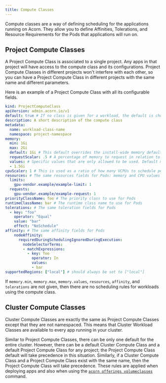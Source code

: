 ```yaml
---
title: Compute Classes
---
```

Compute classes are a way of defining scheduling for the applications running on Acorn. They allow you to define Affinities, Tolerations, and Resource Requirements for the Pods that applications will run on.

## Project Compute Classes

A Project Compute Class is associated to a single project. Any apps in that project will have access to the compute class and its configurations. Project Compute Classes in different projects won't interfere with each other, so you can have a Project Compute Class in different projects with the same name and different parameters.

Here is an example of a Project Compute Class with all its configurable fields.

```yaml
kind: ProjectComputeClass
apiVersion: admin.acorn.io/v1
default: true # If no class is given for a workload, the default is chosen. Only one default per project.
description: A short description of the compute class
metadata:
  name: workload-class-name
  namespace: project-namespace
memory:
  min: 1Gi
  max: 2Gi
  default: 1Gi # This default overrides the install-wide memory default
  requestScalar: .5 # A percentage of memory to request in relation to the limit, will not go below a configured min value
  values: # Specific values that are only allowed to be used. Default must be included in these values and max/min cannot be set.
  - 1.5Gi
cpuScaler: 1 # This is used as a ratio of how many VCPUs to schedule per Gibibyte of memory. In this case it is 1 to 1.
resources: # The same resources fields for Pods: memory and CPU values will be overwritten by memory and cpuScaler fields
  limits:
    gpu-vendor.example/example-limit: 1
  requests:
    gpu-vendor.example/example-request: 1
priorityClassName: foo # The priority class to use for Pods
runtimeClassName: bar # The runtime class name to use for Pods
tolerations: # The same toleration fields for Pods
  - key: "foo"
    operator: "Equal"
    value: "bar"
    effect: "NoSchedule"
affinity: # The same affinity fields for Pods
    nodeAffinity:
      requiredDuringSchedulingIgnoredDuringExecution:
        nodeSelectorTerms:
        - matchExpressions:
          - key: foo
            operator: In
            values:
            - bar
supportedRegions: ["local"] # should always be set to ["local"]
```

If `memory.min`, `memory.max`, `memory.values`, `resources`, `affinity`, and `tolerations` are not given, then there are no scheduling rules for workloads using the compute class.

## Cluster Compute Classes

Cluster Compute Classes are exactly the same as Project Compute Classes except that they are not namespaced. This means that Cluster Workload Classes are available to every app running in your cluster.

Similar to Project Compute Classes, there can be only one default for the entire cluster. However, there can be a default Cluster Compute Class and a default Project Compute Class for any project; the Project Compute Class default will take precedence in this situation. Similarly, if a Cluster Compute Class and a Project Compute Class exist with the same name, then the Project Compute Class will take precedence. These rules are applied when deploying apps and also when using the [`acorn offerings volumeclasses`](100-reference/01-command-line/acorn_offerings_computeclasses.md) command.
